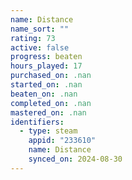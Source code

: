 ```yaml
---
name: Distance
name_sort: ""
rating: 73
active: false
progress: beaten
hours_played: 17
purchased_on: .nan
started_on: .nan
beaten_on: .nan
completed_on: .nan
mastered_on: .nan
identifiers:
  - type: steam
    appid: "233610"
    name: Distance
    synced_on: 2024-08-30
---
```

